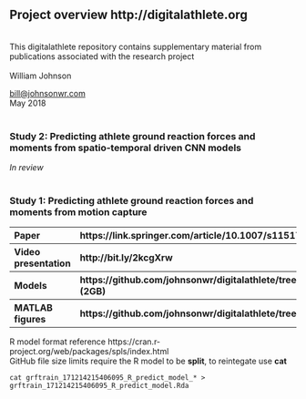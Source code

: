 <!---
  ---
  --- 1. Filename, Creation-Date
  ---      digitalathlete/README.md, 22may2018
  ---
  --- 2. Original-Author, Email-Address
  ---      Copyright (c) MMXVIII
  ---      William JOHNSON, bill@johnsonwr.com
  ---
  --- 3. Last-Updated-By, Email-Address
  ---      William JOHNSON, bill@johnsonwr.com
  ---
  --- 4. Notes
  ---      https://guides.github.com/features/mastering-markdown/
  ---      https://github.com/adam-p/markdown-here/wiki/Markdown-Cheatsheet
  ---
  --- 5. Modification-History
  ---      Build Author Date      Change
  ---      n/a   wrj    22may2018 alpha release 
  --->

<h2>Project overview http://digitalathlete.org</h2>
<br>
This digitalathlete repository contains supplementary material from publications associated with the research project<br>
<br>
William Johnson<br>

bill@johnsonwr.com<br>
May 2018<br>
<br>

<h3>Study 2: Predicting athlete ground reaction forces and moments from spatio-temporal driven
CNN models</h3>
<i>In review</i><br>
<br>

<h3>Study 1: Predicting athlete ground reaction forces and moments from motion capture</h3>
<table>
<tr><th align="left">Paper</th><th align="left">https://link.springer.com/article/10.1007/s11517-018-1802-7</th></tr>
<tr><th align="left">Video presentation</th><th align="left">http://bit.ly/2kcgXrw</th></tr>
<tr><th align="left">Models</th><th align="left">https://github.com/johnsonwr/digitalathlete/tree/master/study1/models (2GB)</th></tr>
<tr><th align="left">MATLAB figures</th><th align="left">https://github.com/johnsonwr/digitalathlete/tree/master/study1/figures</th></tr>
</table>
R model format reference https://cran.r-project.org/web/packages/spls/index.html<br>
GitHub file size limits require the R model to be <b>split</b>, to reintegate use <b>cat</b><br>

```
cat grftrain_171214215406095_R_predict_model_* > grftrain_171214215406095_R_predict_model.Rda
```
